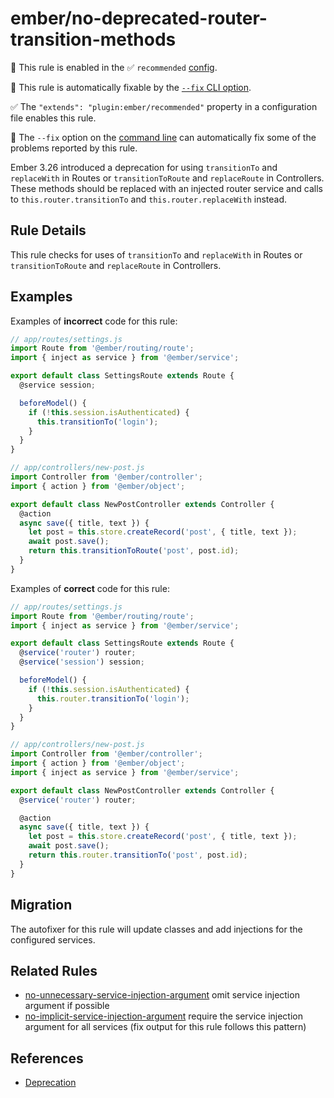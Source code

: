 # ember/no-deprecated-router-transition-methods

💼 This rule is enabled in the ✅ `recommended` [config](https://github.com/ember-cli/eslint-plugin-ember#-configurations).

🔧 This rule is automatically fixable by the [`--fix` CLI option](https://eslint.org/docs/latest/user-guide/command-line-interface#--fix).

<!-- end auto-generated rule header -->

✅ The `"extends": "plugin:ember/recommended"` property in a configuration file enables this rule.

🔧 The `--fix` option on the [command line](https://eslint.org/docs/user-guide/command-line-interface#fixing-problems) can automatically fix some of the problems reported by this rule.

Ember 3.26 introduced a deprecation for using `transitionTo` and `replaceWith` in Routes or `transitionToRoute` and `replaceRoute` in Controllers. These methods should be replaced with an injected router service and calls to `this.router.transitionTo` and `this.router.replaceWith` instead.

## Rule Details

This rule checks for uses of `transitionTo` and `replaceWith` in Routes or `transitionToRoute` and `replaceRoute` in Controllers.

## Examples

Examples of **incorrect** code for this rule:

```js
// app/routes/settings.js
import Route from '@ember/routing/route';
import { inject as service } from '@ember/service';

export default class SettingsRoute extends Route {
  @service session;

  beforeModel() {
    if (!this.session.isAuthenticated) {
      this.transitionTo('login');
    }
  }
}
```

```js
// app/controllers/new-post.js
import Controller from '@ember/controller';
import { action } from '@ember/object';

export default class NewPostController extends Controller {
  @action
  async save({ title, text }) {
    let post = this.store.createRecord('post', { title, text });
    await post.save();
    return this.transitionToRoute('post', post.id);
  }
}
```

Examples of **correct** code for this rule:

```js
// app/routes/settings.js
import Route from '@ember/routing/route';
import { inject as service } from '@ember/service';

export default class SettingsRoute extends Route {
  @service('router') router;
  @service('session') session;

  beforeModel() {
    if (!this.session.isAuthenticated) {
      this.router.transitionTo('login');
    }
  }
}
```

```js
// app/controllers/new-post.js
import Controller from '@ember/controller';
import { action } from '@ember/object';
import { inject as service } from '@ember/service';

export default class NewPostController extends Controller {
  @service('router') router;

  @action
  async save({ title, text }) {
    let post = this.store.createRecord('post', { title, text });
    await post.save();
    return this.router.transitionTo('post', post.id);
  }
}
```

## Migration

The autofixer for this rule will update classes and add injections for the configured services.

## Related Rules

- [no-unnecessary-service-injection-argument](https://github.com/ember-cli/eslint-plugin-ember/blob/master/docs/rules/no-unnecessary-service-injection-argument.md) omit service injection argument if possible
- [no-implicit-service-injection-argument](https://github.com/ember-cli/eslint-plugin-ember/blob/master/docs/rules/no-unnecessary-service-injection-argument.md) require the service injection argument for all services (fix output for this rule follows this pattern)

## References

- [Deprecation](https://deprecations.emberjs.com/v3.x/#toc_routing-transition-methods)
